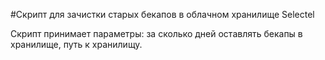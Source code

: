 #Скрипт для зачистки старых бекапов в облачном хранилище Selectel 

Скрипт принимает параметры: за сколько дней оставлять бекапы в хранилище, путь к хранилищу.